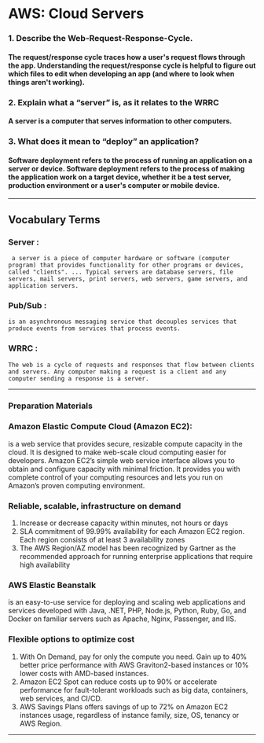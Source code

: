 # AWS: Cloud Servers

### 1. Describe the Web-Request-Response-Cycle.

#### The request/response cycle traces how a user's request flows through the app. Understanding the request/response cycle is helpful to figure out which files to edit when developing an app (and where to look when things aren't working).

### 2. Explain what a “server” is, as it relates to the WRRC
#### A server is a computer that serves information to other computers. 

### 3. What does it mean to “deploy” an application?
#### Software deployment refers to the process of running an application on a server or device. Software deployment refers to the process of making the application work on a target device, whether it be a test server, production environment or a user's computer or mobile device.
***

## Vocabulary Terms

### Server :
     a server is a piece of computer hardware or software (computer program) that provides functionality for other programs or devices, called "clients". ... Typical servers are database servers, file servers, mail servers, print servers, web servers, game servers, and application servers.

### Pub/Sub :
    is an asynchronous messaging service that decouples services that produce events from services that process events.

### WRRC :
    The web is a cycle of requests and responses that flow between clients and servers. Any computer making a request is a client and any computer sending a response is a server.

***

### Preparation Materials

### Amazon Elastic Compute Cloud (Amazon EC2):

 is a web service that provides secure, resizable compute capacity in the cloud. It is designed to make web-scale cloud computing easier for developers. Amazon EC2’s simple web service interface allows you to obtain and configure capacity with minimal friction. It provides you with complete control of your computing resources and lets you run on Amazon’s proven computing environment.

### Reliable, scalable, infrastructure on demand

1. Increase or decrease capacity within minutes, not hours or days
1. SLA commitment of 99.99% availability for each Amazon EC2 region. Each region consists of at least 3 availability zones
1. The AWS Region/AZ model has been recognized by Gartner as the recommended approach for running enterprise applications that require high availability

### AWS Elastic Beanstalk  
is an easy-to-use service for deploying and scaling web applications and services developed with Java, .NET, PHP, Node.js, Python, Ruby, Go, and Docker on familiar servers such as Apache, Nginx, Passenger, and IIS.


### Flexible options to optimize cost
1. With On Demand, pay for only the compute you need. Gain up to 40% better price performance with AWS Graviton2-based instances or 10% lower costs with AMD-based instances.
1. Amazon EC2 Spot can reduce costs up to 90% or accelerate performance for fault-tolerant workloads such as big data, containers, web services, and CI/CD.
1. AWS Savings Plans offers savings of up to 72% on Amazon EC2 instances usage, regardless of instance family, size, OS, tenancy or AWS Region.

***
